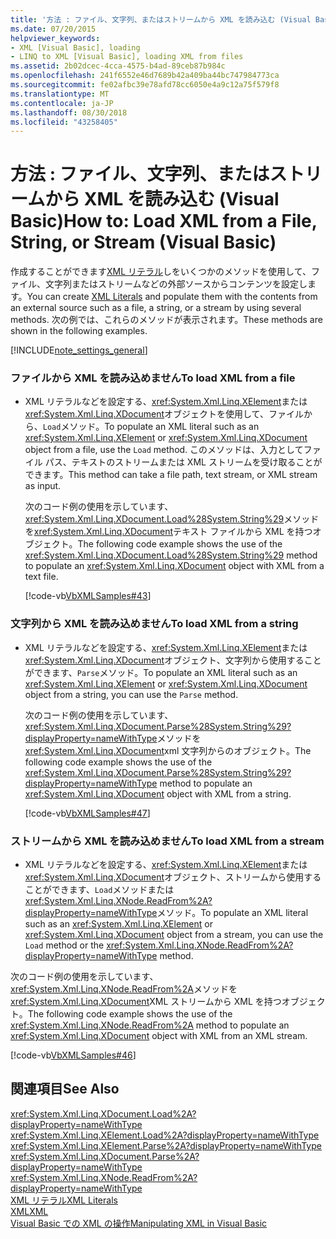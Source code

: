 ```yaml
---
title: '方法 : ファイル、文字列、またはストリームから XML を読み込む (Visual Basic)'
ms.date: 07/20/2015
helpviewer_keywords:
- XML [Visual Basic], loading
- LINQ to XML [Visual Basic], loading XML from files
ms.assetid: 2b02dcec-4cca-4575-b4ad-89ceb87b984c
ms.openlocfilehash: 241f6552e46d7689b42a409ba44bc747984773ca
ms.sourcegitcommit: fe02afbc39e78afd78cc6050e4a9c12a75f579f8
ms.translationtype: MT
ms.contentlocale: ja-JP
ms.lasthandoff: 08/30/2018
ms.locfileid: "43258405"
---
```

# <a name="how-to-load-xml-from-a-file-string-or-stream-visual-basic"></a><span data-ttu-id="f7364-102">方法 : ファイル、文字列、またはストリームから XML を読み込む (Visual Basic)</span><span class="sxs-lookup"><span data-stu-id="f7364-102">How to: Load XML from a File, String, or Stream (Visual Basic)</span></span>
<span data-ttu-id="f7364-103">作成することができます[XML リテラル](../../../../visual-basic/language-reference/xml-literals/index.md)しをいくつかのメソッドを使用して、ファイル、文字列またはストリームなどの外部ソースからコンテンツを設定します。</span><span class="sxs-lookup"><span data-stu-id="f7364-103">You can create [XML Literals](../../../../visual-basic/language-reference/xml-literals/index.md) and populate them with the contents from an external source such as a file, a string, or a stream by using several methods.</span></span> <span data-ttu-id="f7364-104">次の例では、これらのメソッドが表示されます。</span><span class="sxs-lookup"><span data-stu-id="f7364-104">These methods are shown in the following examples.</span></span>  
  
[!INCLUDE[note_settings_general](~/includes/note-settings-general-md.md)]  
  
### <a name="to-load-xml-from-a-file"></a><span data-ttu-id="f7364-105">ファイルから XML を読み込めません</span><span class="sxs-lookup"><span data-stu-id="f7364-105">To load XML from a file</span></span>  
  
-   <span data-ttu-id="f7364-106">XML リテラルなどを設定する、<xref:System.Xml.Linq.XElement>または<xref:System.Xml.Linq.XDocument>オブジェクトを使用して、ファイルから、`Load`メソッド。</span><span class="sxs-lookup"><span data-stu-id="f7364-106">To populate an XML literal such as an <xref:System.Xml.Linq.XElement> or <xref:System.Xml.Linq.XDocument> object from a file, use the `Load` method.</span></span> <span data-ttu-id="f7364-107">このメソッドは、入力としてファイル パス、テキストのストリームまたは XML ストリームを受け取ることができます。</span><span class="sxs-lookup"><span data-stu-id="f7364-107">This method can take a file path, text stream, or XML stream as input.</span></span>  
  
     <span data-ttu-id="f7364-108">次のコード例の使用を示しています、<xref:System.Xml.Linq.XDocument.Load%28System.String%29>メソッドを<xref:System.Xml.Linq.XDocument>テキスト ファイルから XML を持つオブジェクト。</span><span class="sxs-lookup"><span data-stu-id="f7364-108">The following code example shows the use of the <xref:System.Xml.Linq.XDocument.Load%28System.String%29> method to populate an <xref:System.Xml.Linq.XDocument> object with XML from a text file.</span></span>  
  
     [!code-vb[VbXMLSamples#43](../../../../visual-basic/language-reference/operators/codesnippet/VisualBasic/how-to-load-xml-from-a-file-string-or-stream_1.vb)]  
  
### <a name="to-load-xml-from-a-string"></a><span data-ttu-id="f7364-109">文字列から XML を読み込めません</span><span class="sxs-lookup"><span data-stu-id="f7364-109">To load XML from a string</span></span>  
  
-   <span data-ttu-id="f7364-110">XML リテラルなどを設定する、<xref:System.Xml.Linq.XElement>または<xref:System.Xml.Linq.XDocument>オブジェクト、文字列から使用することができます、`Parse`メソッド。</span><span class="sxs-lookup"><span data-stu-id="f7364-110">To populate an XML literal such as an <xref:System.Xml.Linq.XElement> or <xref:System.Xml.Linq.XDocument> object from a string, you can use the `Parse` method.</span></span>  
  
     <span data-ttu-id="f7364-111">次のコード例の使用を示しています、<xref:System.Xml.Linq.XDocument.Parse%28System.String%29?displayProperty=nameWithType>メソッドを<xref:System.Xml.Linq.XDocument>xml 文字列からのオブジェクト。</span><span class="sxs-lookup"><span data-stu-id="f7364-111">The following code example shows the use of the <xref:System.Xml.Linq.XDocument.Parse%28System.String%29?displayProperty=nameWithType> method to populate an <xref:System.Xml.Linq.XDocument> object with XML from a string.</span></span>  
  
     [!code-vb[VbXMLSamples#47](../../../../visual-basic/language-reference/operators/codesnippet/VisualBasic/how-to-load-xml-from-a-file-string-or-stream_2.vb)]  
  
### <a name="to-load-xml-from-a-stream"></a><span data-ttu-id="f7364-112">ストリームから XML を読み込めません</span><span class="sxs-lookup"><span data-stu-id="f7364-112">To load XML from a stream</span></span>  
  
-   <span data-ttu-id="f7364-113">XML リテラルなどを設定する、<xref:System.Xml.Linq.XElement>または<xref:System.Xml.Linq.XDocument>オブジェクト、ストリームから使用することができます、`Load`メソッドまたは<xref:System.Xml.Linq.XNode.ReadFrom%2A?displayProperty=nameWithType>メソッド。</span><span class="sxs-lookup"><span data-stu-id="f7364-113">To populate an XML literal such as an <xref:System.Xml.Linq.XElement> or <xref:System.Xml.Linq.XDocument> object from a stream, you can use the `Load` method or the <xref:System.Xml.Linq.XNode.ReadFrom%2A?displayProperty=nameWithType> method.</span></span>  
  
 <span data-ttu-id="f7364-114">次のコード例の使用を示しています、<xref:System.Xml.Linq.XNode.ReadFrom%2A>メソッドを<xref:System.Xml.Linq.XDocument>XML ストリームから XML を持つオブジェクト。</span><span class="sxs-lookup"><span data-stu-id="f7364-114">The following code example shows the use of the <xref:System.Xml.Linq.XNode.ReadFrom%2A> method to populate an <xref:System.Xml.Linq.XDocument> object with XML from an XML stream.</span></span>  
  
 [!code-vb[VbXMLSamples#46](../../../../visual-basic/language-reference/operators/codesnippet/VisualBasic/how-to-load-xml-from-a-file-string-or-stream_3.vb)]  
  
## <a name="see-also"></a><span data-ttu-id="f7364-115">関連項目</span><span class="sxs-lookup"><span data-stu-id="f7364-115">See Also</span></span>  
 <xref:System.Xml.Linq.XDocument.Load%2A?displayProperty=nameWithType>  
 <xref:System.Xml.Linq.XElement.Load%2A?displayProperty=nameWithType>  
 <xref:System.Xml.Linq.XElement.Parse%2A?displayProperty=nameWithType>  
 <xref:System.Xml.Linq.XDocument.Parse%2A?displayProperty=nameWithType>  
 <xref:System.Xml.Linq.XNode.ReadFrom%2A?displayProperty=nameWithType>  
 [<span data-ttu-id="f7364-116">XML リテラル</span><span class="sxs-lookup"><span data-stu-id="f7364-116">XML Literals</span></span>](../../../../visual-basic/language-reference/xml-literals/index.md)  
 [<span data-ttu-id="f7364-117">XML</span><span class="sxs-lookup"><span data-stu-id="f7364-117">XML</span></span>](../../../../visual-basic/programming-guide/language-features/xml/index.md)  
 [<span data-ttu-id="f7364-118">Visual Basic での XML の操作</span><span class="sxs-lookup"><span data-stu-id="f7364-118">Manipulating XML in Visual Basic</span></span>](../../../../visual-basic/programming-guide/language-features/xml/manipulating-xml.md)
